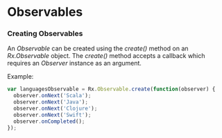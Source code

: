 # Observables

### Creating Observables

An *Observable* can be created using the *create()* method on an *Rx.Observable* object. 
The *create()* method accepts a callback which requires an *Observer* instance as an argument.

Example:

```javascript
var languagesObservable = Rx.Observable.create(function(observer) {
  observer.onNext('Scala');
  observer.onNext('Java');
  observer.onNext('Clojure');
  observer.onNext('Swift');
  observer.onCompleted();
});
```
